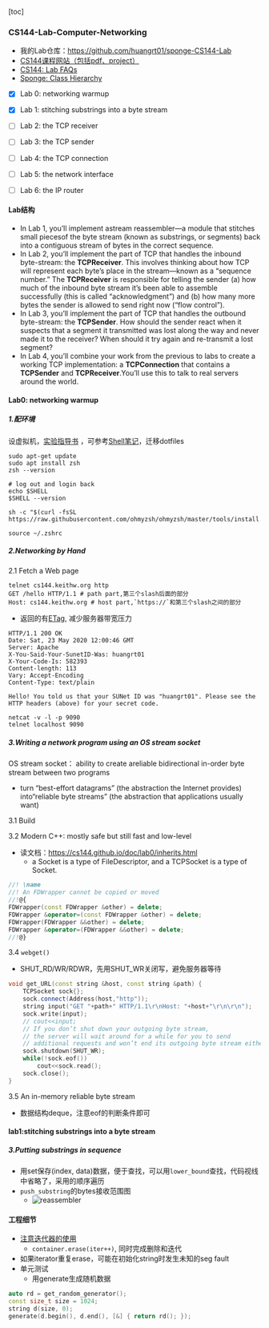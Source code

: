 [toc]
### CS144-Lab-Computer-Networking
* 我的Lab仓库：https://github.com/huangrt01/sponge-CS144-Lab
* [CS144课程网站（包括pdf、project）](https://cs144.github.io/)
* [CS144: Lab FAQs](https://cs144.github.io/lab_faq.html)
* [Sponge: Class Hierarchy]()


- [x] Lab 0: networking warmup

- [x] Lab 1: stitching substrings into a byte stream

- [ ] Lab 2: the TCP receiver

- [ ] Lab 3: the TCP sender

- [ ] Lab 4: the TCP connection
- [ ] Lab 5: the network interface
- [ ] Lab 6: the IP router  

#### Lab结构
* In Lab 1, you’ll implement astream reassembler—a module that stitches small piecesof the byte stream (known as substrings, or segments) back into a contiguous stream of bytes in the correct sequence.
* In Lab 2, you’ll implement the part of TCP that handles the inbound byte-stream:  the **TCPReceiver**.  This involves thinking about how TCP will represent each byte’s place in the stream—known as a “sequence number.”  The **TCPReceiver** is responsible for telling the sender (a) how much of the inbound byte stream it’s been able to assemble successfully (this is called “acknowledgment”) and (b) how many more bytes the sender is allowed to send right now (“flow control”).
* In Lab 3, you’ll implement the part of TCP that handles the outbound byte-stream:  the **TCPSender**.  How should the sender react when it suspects that a segment it transmitted was lost along the way and never made it to the receiver?  When should it try again and re-transmit a lost segment?
* In Lab 4,  you’ll combine your work from the previous to labs to create a working TCP implementation:  a **TCPConnection** that contains a **TCPSender** and **TCPReceiver**.You’ll use this to talk to real servers around the world.

#### Lab0: networking warmup
##### 1.配环境
设虚拟机，[实验指导书](https://stanford.edu/class/cs144/vm_howto/vm-howto-image.html#connect) ，可参考[Shell笔记](https://github.com/huangrt01/Markdown-Transformer-and-Uploader/blob/master/Notes/Output/Shell-MIT-6-NULL.md)，迁移dotfiles

```shell
sudo apt-get update
sudo apt install zsh
zsh --version

# log out and login back
echo $SHELL
$SHELL --version

sh -c "$(curl -fsSL https://raw.githubusercontent.com/ohmyzsh/ohmyzsh/master/tools/install.sh)"

source ~/.zshrc

```

##### 2.Networking by Hand
2.1 Fetch a Web page

```shell
telnet cs144.keithw.org http
GET /hello HTTP/1.1 # path part,第三个slash后面的部分
Host: cs144.keithw.org # host part,`https://`和第三个slash之间的部分
```
* 返回的有[ETag](https://www.cnblogs.com/happy4java/p/11206015.html), 减少服务器带宽压力

```
HTTP/1.1 200 OK
Date: Sat, 23 May 2020 12:00:46 GMT
Server: Apache
X-You-Said-Your-SunetID-Was: huangrt01
X-Your-Code-Is: 582393
Content-length: 113
Vary: Accept-Encoding
Content-Type: text/plain

Hello! You told us that your SUNet ID was "huangrt01". Please see the HTTP headers (above) for your secret code.
```

```shell
netcat -v -l -p 9090
telnet localhost 9090
```

##### 3.Writing a network program using an OS stream socket
OS stream socket： ability to create areliable bidirectional in-order byte stream between two programs
* turn “best-effort datagrams” (the abstraction the Internet provides) into“reliable byte streams” (the abstraction that applications usually want)

3.1 Build

3.2 Modern C++: mostly safe but still fast and low-level

* 读文档：https://cs144.github.io/doc/lab0/inherits.html
  * a Socket is a type of FileDescriptor, and a TCPSocket is a type of Socket.

```c++
//! \name
//! An FDWrapper cannot be copied or moved
//!@{
FDWrapper(const FDWrapper &other) = delete;
FDWrapper &operator=(const FDWrapper &other) = delete;
FDWrapper(FDWrapper &&other) = delete;
FDWrapper &operator=(FDWrapper &&other) = delete;
//!@}
```

3.4 `webget()`
* SHUT_RD/WR/RDWR，先用SHUT_WR关闭写，避免服务器等待
```c++
void get_URL(const string &host, const string &path) {
    TCPSocket sock{};
    sock.connect(Address(host,"http"));
    string input("GET "+path+" HTTP/1.1\r\nHost: "+host+"\r\n\r\n");
    sock.write(input);
    // cout<<input;
    // If you don’t shut down your outgoing byte stream,
    // the server will wait around for a while for you to send
    // additional requests and won’t end its outgoing byte stream either.
    sock.shutdown(SHUT_WR);
    while(!sock.eof())
        cout<<sock.read();  
    sock.close();
}
```

3.5 An in-memory reliable byte stream
* 数据结构deque，注意eof的判断条件即可

#### lab1:stitching substrings into a byte stream
##### 3.Putting substrings in sequence
* 用set保存(index, data)数据，便于查找，可以用`lower_bound`查找，代码视线中省略了，采用的顺序遍历
* `push_substring`的bytes接收范围图
  * <img src="https://raw.githubusercontent.com/huangrt01/Markdown-Transformer-and-Uploader/master/Notes/Computer-Networking-Lab-CS144-Stanford/reassembler.png" alt="reassembler" style="zoom:100%;" />


#### 工程细节
* [注意迭代器的使用](https://www.cnblogs.com/blueoverflow/p/4923523.html)
  * `container.erase(iter++)`, 同时完成删除和迭代
* 如果iterator重复erase，可能在初始化string时发生未知的seg fault
* 单元测试
  * 用generate生成随机数据
```c++
auto rd = get_random_generator();
const size_t size = 1024;
string d(size, 0);
generate(d.begin(), d.end(), [&] { return rd(); });
```
